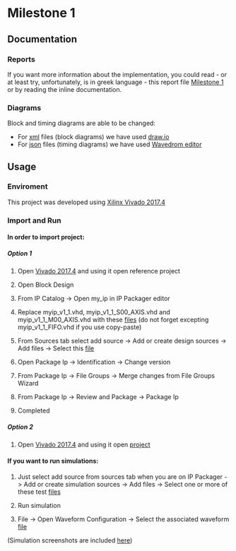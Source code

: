 # Milestone 1

## Documentation
### Reports
If you want more information about the implementation, you could read - or at least try, unfortunately, is in greek language - this report file [Milestone 1](./doc/Milestone-1-Report.pdf) or by reading the inline documentation.

### Diagrams

Block and timing diagrams are able to be changed:
* For [xml](./doc/schematics/) files (block diagrams) we have used [draw.io](https://www.draw.io/)
* For [json](./doc/timing-diagrams/) files (timing diagrams) we have used [Wavedrom editor](https://wavedrom.com)
 

## Usage 

### Enviroment
This project was developed using [Xilinx Vivado 2017.4](https://www.xilinx.com/support/download/index.html/content/xilinx/en/downloadNav/vivado-design-tools/2017-4.html)

### Import and Run

#### In order to import project:

##### Option 1
1. Open [Vivado 2017.4](https://www.xilinx.com/support/download/index.html/content/xilinx/en/downloadNav/vivado-design-tools/2017-4.html) and using it open reference project

2. Open Block Design

4. From IP Catalog -> Open my_ip in IP Packager editor 

5. Replace myip_v1_1.vhd, myip_v1_1_S00_AXIS.vhd and myip_v1_1_M00_AXIS.vhd with these [files](./src/) (do not forget excepting myip_v1_1_FIFO.vhd if you use copy-paste)

6. From Sources tab select add source -> Add or create design sources -> Add files -> Select this [file](./src/myip_v1_1_FIFO.vhd)

7. Open Package Ip -> Identification -> Change version

8. From Package Ip -> File Groups -> Merge changes from File Groups Wizard

9. From Package Ip -> Review and Package -> Package Ip

10. Completed


##### Option 2
1. Open [Vivado 2017.4](https://www.xilinx.com/support/download/index.html/content/xilinx/en/downloadNav/vivado-design-tools/2017-4.html) and using it open [project](./project_2_17.4)


#### If you want to run simulations:

1. Just select add source from sources tab when you are on IP Packager -> Add or create simulation sources -> Add files -> Select one or more of these test [files](./test/)

2. Run simulation

3. File -> Open Waveform Configuration -> Select the associated waveform [file](./sim) 

(Simulation screenshots are included [here](./doc/sim))
